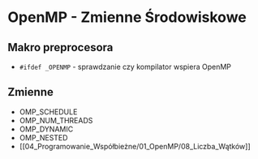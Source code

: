 # OpenMP - Zmienne Środowiskowe

## Makro preprocesora
- `#ifdef _OPENMP` - sprawdzanie czy kompilator wspiera OpenMP

## Zmienne
- OMP_SCHEDULE
- OMP_NUM_THREADS
- OMP_DYNAMIC
- OMP_NESTED
-  [[04_Programowanie_Współbieżne/01_OpenMP/08_Liczba_Wątków]]
